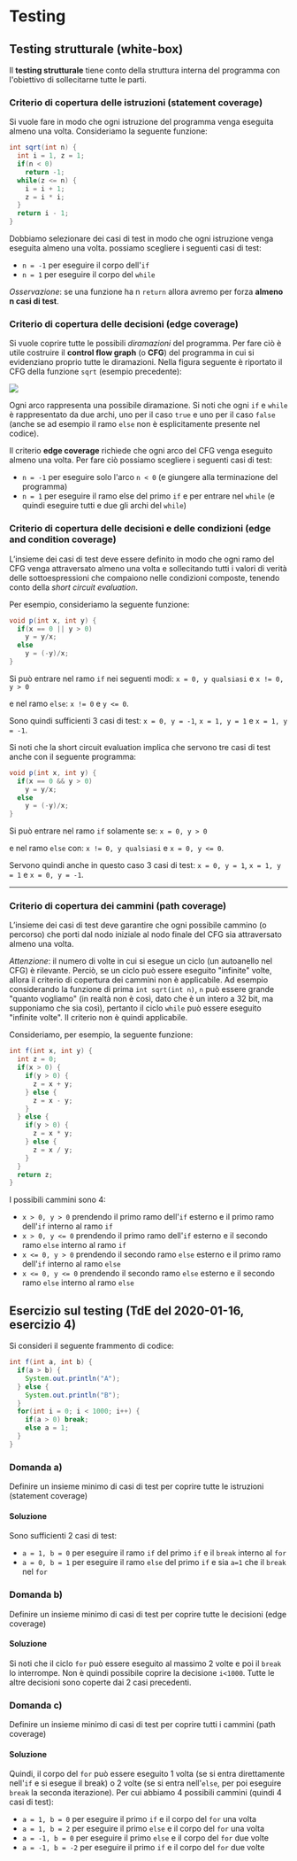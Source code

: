 # Testing

## Testing strutturale (white-box)

Il **testing strutturale** tiene conto della struttura interna del programma con l'obiettivo di sollecitarne tutte le parti.

### Criterio di copertura delle istruzioni (statement coverage)

Si vuole fare in modo che ogni istruzione del programma venga eseguita almeno una volta.
Consideriamo la seguente funzione:

```java
int sqrt(int n) {
  int i = 1, z = 1;
  if(n < 0) 
    return -1;
  while(z <= n) {
    i = i + 1;
    z = i * i;
  }
  return i - 1;
}
```

Dobbiamo selezionare dei casi di test in modo che ogni istruzione venga eseguita almeno una volta.
possiamo scegliere i seguenti casi di test:

- `n = -1` per eseguire il corpo dell'`if`
- `n = 1` per eseguire il corpo del `while`

_Osservazione_: se una funzione ha n `return` allora avremo per forza **almeno n casi di test**.

### Criterio di copertura delle decisioni (edge coverage)

Si vuole coprire tutte le possibili _diramazioni_ del programma. Per fare ciò è utile costruire il **control flow graph** (o **CFG**) del programma in cui si evidenziano proprio tutte le diramazioni.
Nella figura seguente è riportato il CFG della funzione `sqrt` (esempio precedente):

![](./immagini/cfg.svg)

Ogni arco rappresenta una possibile diramazione. Si noti che ogni `if` e `while` è rappresentato da due archi, uno per il caso `true` e uno per il caso `false` (anche se ad esempio il ramo `else` non è esplicitamente presente nel codice).

Il criterio **edge coverage** richiede che ogni arco del CFG venga eseguito almeno una volta. Per fare ciò possiamo scegliere i seguenti casi di test:

- `n = -1` per eseguire solo l'arco `n < 0` (e giungere alla terminazione del programma)
- `n = 1` per eseguire il ramo else del primo `if` e per entrare nel `while` (e quindi eseguire tutti e due gli archi del `while`)

### Criterio di copertura delle decisioni e delle condizioni (edge and condition coverage)

L’insieme dei casi di test deve essere definito in modo che ogni ramo del CFG venga attraversato almeno una volta e sollecitando tutti i valori di verità delle sottoespressioni che compaiono nelle condizioni composte, tenendo conto della _short circuit evaluation_.

Per esempio, consideriamo la seguente funzione:

```java
void p(int x, int y) {
  if(x == 0 || y > 0)
    y = y/x;
  else
    y = (-y)/x;
}
```

Si può entrare nel ramo `if` nei seguenti modi: `x = 0, y qualsiasi` e `x != 0, y > 0`

e nel ramo `else`: `x != 0` e `y <= 0`.

Sono quindi sufficienti 3 casi di test: `x = 0, y = -1`, `x = 1, y = 1` e `x = 1, y = -1`.

Si noti che la short circuit evaluation implica che servono tre casi di test anche con il seguente programma:

```java
void p(int x, int y) {
  if(x == 0 && y > 0)
    y = y/x;
  else
    y = (-y)/x;
}
```

Si può entrare nel ramo `if` solamente se: `x = 0, y > 0`

e nel ramo `else` con: `x != 0, y qualsiasi` e `x = 0, y <= 0`.

Servono quindi anche in questo caso 3 casi di test: `x = 0, y = 1`, `x = 1, y = 1` e `x = 0, y = -1`.

---

### Criterio di copertura dei cammini (path coverage)

L’insieme dei casi di test deve garantire che ogni possibile cammino (o percorso) che porti dal nodo iniziale al nodo finale del CFG sia attraversato almeno una volta.

_Attenzione_: il numero di volte in cui si esegue un ciclo (un autoanello nel CFG) è rilevante. Perciò, se un ciclo può essere eseguito "infinite" volte, allora il criterio di copertura dei cammini non è applicabile. Ad esempio considerando la funzione di prima `int sqrt(int n)`, `n` può essere grande "quanto vogliamo" (in realtà non è così, dato che è un intero a 32 bit, ma supponiamo che sia così), pertanto il ciclo `while` può essere eseguito "infinite volte". Il criterio non è quindi applicabile.

Consideriamo, per esempio, la seguente funzione:

```java
int f(int x, int y) {
  int z = 0;
  if(x > 0) {
    if(y > 0) {
      z = x + y;
    } else {
      z = x - y;
    }
  } else {
    if(y > 0) {
      z = x * y;
    } else {
      z = x / y;
    }
  }
  return z;
}
```

I possibili cammini sono 4:

- `x > 0, y > 0` prendendo il primo ramo dell'`if` esterno e il primo ramo dell'`if` interno al ramo `if`
- `x > 0, y <= 0` prendendo il primo ramo dell'`if` esterno e il secondo ramo `else` interno al ramo `if`
- `x <= 0, y > 0` prendendo il secondo ramo `else` esterno e il primo ramo dell'`if` interno al ramo `else`
- `x <= 0, y <= 0` prendendo il secondo ramo `else` esterno e il secondo ramo `else` interno al ramo `else`

## Esercizio sul testing (TdE del 2020-01-16, esercizio 4)

Si consideri il seguente frammento di codice:

```java
int f(int a, int b) {
  if(a > b) {
    System.out.println("A");
  } else {
    System.out.println("B");
  }
  for(int i = 0; i < 1000; i++) {
    if(a > 0) break;
    else a = 1;
  }
}
```

### Domanda a)

Definire un insieme minimo di casi di test per coprire tutte le istruzioni (statement coverage)

#### Soluzione

Sono sufficienti 2 casi di test:

- `a = 1, b = 0` per eseguire il ramo `if` del primo `if` e il `break` interno al `for`
- `a = 0, b = 1` per eseguire il ramo `else` del primo `if` e sia `a=1` che il `break` nel `for`

### Domanda b)

Definire un insieme minimo di casi di test per coprire tutte le decisioni (edge coverage)

#### Soluzione

Si noti che il ciclo `for` può essere eseguito al massimo 2 volte e poi il `break` lo interrompe. Non è quindi possibile coprire la decisione `i<1000`. Tutte le altre decisioni sono coperte dai 2 casi precedenti.

### Domanda c)

Definire un insieme minimo di casi di test per coprire tutti i cammini (path coverage)

#### Soluzione

Quindi, il corpo del `for` può essere eseguito 1 volta (se si entra direttamente nell'`if` e si esegue il break) o 2 volte (se si entra nell'`else`, per poi eseguire `break` la seconda iterazione). Per cui abbiamo 4 possibili cammini (quindi 4 casi di test):

- `a = 1, b = 0` per eseguire il primo `if` e il corpo del `for` una volta
- `a = 1, b = 2` per eseguire il primo `else` e il corpo del `for` una volta
- `a = -1, b = 0` per eseguire il primo `else` e il corpo del `for` due volte
- `a = -1, b = -2` per eseguire il primo `if` e il corpo del `for` due volte

